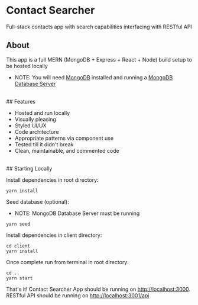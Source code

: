 # Contact Searcher

Full-stack contacts app with search capabilities interfacing with RESTful API
<br>
## About

This app is a full MERN  (MongoDB + Express + React + Node) build setup to be hosted locally

- NOTE: You will need [MongoDB](https://www.mongodb.com) installed and running a [MongoDB Database Server](https://www.mongodb.com/download-center#community)
<br>
## Features

- Hosted and run locally
- Visually pleasing
- Styled UI/UX
- Code architecture
- Appropriate patterns via component use
- Tested till it didn't break
- Clean, maintainable, and commented code
<br>
## Starting Locally

Install dependencies in root directory:
```
yarn install
```

Seed database (optional):
- NOTE: MongoDB Database Server must be running
```
yarn seed
```

Install dependencies in client directory:
```
cd client
yarn install
```

Once complete run from terminal in root directory:
```
cd ..
yarn start
```


That's it!
Contact Searcher App should be running on <http://localhost:3000>.
RESTful API should be running on <http://localhost:3001/api>